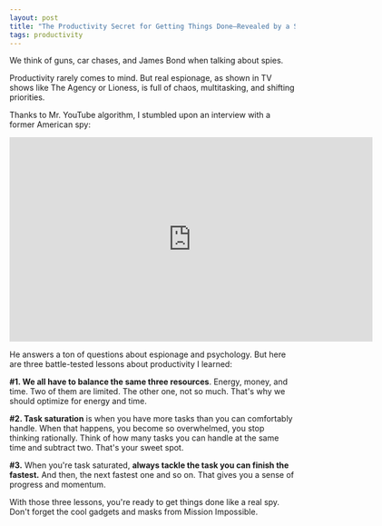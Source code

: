 ```yaml
---
layout: post
title: "The Productivity Secret for Getting Things Done—Revealed by a Spy"
tags: productivity
---
```


We think of guns, car chases, and James Bond when talking about spies.

Productivity rarely comes to mind. But real espionage, as shown in TV shows like The Agency or Lioness, is full of chaos, multitasking, and shifting priorities.

Thanks to Mr. YouTube algorithm, I stumbled upon an interview with a former American spy:

<div class="video-container">
<iframe src="https://www.youtube-nocookie.com/embed/X3vHJiPRLSo?rel=0&fs=0" width="640" height="360" frameborder="0"></iframe>
</div>

He answers a ton of questions about espionage and psychology. But here are three battle-tested lessons about productivity I learned:

**#1. We all have to balance the same three resources**. Energy, money, and time. Two of them are limited. The other one, not so much. That's why we should optimize for energy and time.

**#2. Task saturation** is when you have more tasks than you can comfortably handle. When that happens, you become so overwhelmed, you stop thinking rationally. Think of how many tasks you can handle at the same time and subtract two. That's your sweet spot.

**#3.** When you're task saturated, **always tackle the task you can finish the fastest.** And then, the next fastest one and so on. That gives you a sense of progress and momentum.

With those three lessons, you're ready to get things done like a real spy. Don't forget the cool gadgets and masks from Mission Impossible.
